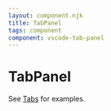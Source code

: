 ```yaml
---
layout: component.njk
title: TabPanel
tags: component
component: vscode-tab-panel
---
```


# TabPanel

See [Tabs](https://bendera.github.io/vscode-webview-elements/components/vscode-tabs/) for examples.
